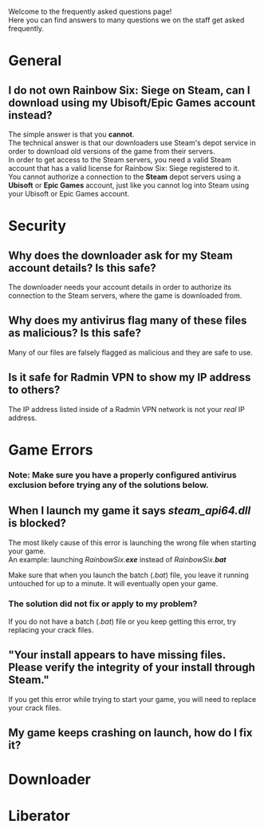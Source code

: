 Welcome to the frequently asked questions page!  
Here you can find answers to many questions we on the staff get asked frequently.  

# General
## I do not own Rainbow Six: Siege on Steam, can I download using my Ubisoft/Epic Games account instead?
The simple answer is that you **cannot**.  
The technical answer is that our downloaders use Steam's depot service in order to download old versions of the game from their servers.  
In order to get access to the Steam servers, you need a valid Steam account that has a valid license for Rainbow Six: Siege registered to it.  
You cannot authorize a connection to the **Steam** depot servers using a **Ubisoft** or **Epic Games** account, just like you cannot log into Steam using your Ubisoft or Epic Games account.

# Security
## Why does the downloader ask for my Steam account details? Is this safe?
The downloader needs your account details in order to authorize its connection to the Steam servers, where the game is downloaded from.  

## Why does my antivirus flag many of these files as malicious? Is this safe?
Many of our files are falsely flagged as malicious and they are safe to use.  

## Is it safe for Radmin VPN to show my IP address to others?
The IP address listed inside of a Radmin VPN network is not your *real* IP address.  

# Game Errors
### Note: Make sure you have a properly configured antivirus exclusion before trying any of the solutions below.

## When I launch my game it says *steam_api64.dll* is blocked?
The most likely cause of this error is launching the wrong file when starting your game.  
An example: launching *RainbowSix.**exe*** instead of *RainbowSix.**bat***  
  
Make sure that when you launch the batch (*.bat*) file, you leave it running untouched for up to a minute. It will eventually open your game.  

### The solution did not fix or apply to my problem?
If you do not have a batch (*.bat*) file or you keep getting this error, try replacing your crack files.

## "Your install appears to have missing files. Please verify the integrity of your install through Steam."
If you get this error while trying to start your game, you will need to replace your crack files.

## My game keeps crashing on launch, how do I fix it?

# Downloader
# Liberator
